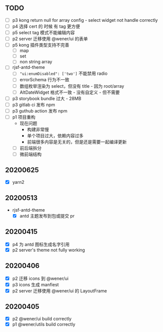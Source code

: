 ## TODO
- [ ] p3 kong return null for array config - select widget not handle correctly
- [ ] p4 选择 cert 的 时候 有 tag 更方便
- [ ] p5 select tag 模式不能编辑内容
- [ ] p2 server 迁移使用 @wener/ui 的表单
- [ ] p5 kong 插件类型支持不完善
  - [ ] map
  - [ ] set
  - [ ] non string array
- [ ] rjsf-antd-theme
  - [ ] `"ui:enumDisabled": ['two']` 不能禁用 radio
  - [ ] errorSchema 行为不一致
  - [ ] 数组枚举渲染为 select，但没有 title - 因为 root/array
  - [ ] AltDateWidget 格式不一致 - 没有自定义 - 但不需要
- [ ] p3 storybook bundle 过大 - 28MB
- [ ] p3 gitlab ci 发布 npm
- [ ] p3 guthub action 发布 npm
- [ ] p1 项目重构
  - 现在问题
    - 构建非常慢
    - 单个项目过大，依赖内容过多
    - 前端很多内容是无关的，但是还是需要一起编译更新
  - [ ] 前后端拆分
  - [ ] 微前端结构

## 20200625
- [x] yarn2

## 20200513

- rjsf-antd-theme
  - [x] antd 主题发布到包或提交 pr

## 20200415

- [x] p4 为 antd 图标生成名字引用
- [x] p2 server's theme not fully working

## 20200406

- [x] p2 迁移 icons 到 @wener/ui
- [x] p3 icons 生成 manfiest
- [x] p2 server 迁移使用 @wener/ui 的 LayoutFrame

## 20200405

- [x] p2 @wener/ui build correctly
- [x] p1 @wener/utils build correctly
